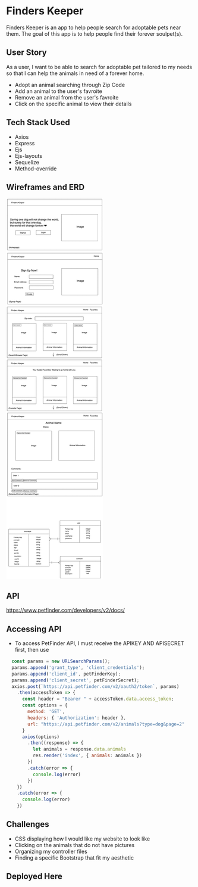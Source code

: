 # Finders Keeper
Finders Keeper is an app to help people search for adoptable pets near them. The goal of this app is to help people find their forever soulpet(s). 

## User Story

As a user, I want to be able to search for adoptable pet tailored to my needs so that I can help the animals in need of a forever home. 

* Adopt an animal searching through Zip Code
* Add an animal to the user's favroite
* Remove an animal from the user's favroite
* Click on the specific animal to view their details 

## Tech Stack Used
* Axios 
* Express 
* Ejs
* Ejs-layouts
* Sequelize 
* Method-override

## Wireframes and ERD
![Finders Keeper Wireframe and ERD](Wireframe_ERD_Project2.png)

## API
https://www.petfinder.com/developers/v2/docs/

## Accessing API
* To access PetFinder API, I must receive the APIKEY AND APISECRET first, then use 
```js
  const params = new URLSearchParams();
  params.append('grant_type', 'client_credentials');
  params.append('client_id', petFinderKey);
  params.append('client_secret', petFinderSecret);
  axios.post(`https://api.petfinder.com/v2/oauth2/token`, params)
    .then(accessToken => {
      const header = "Bearer " + accessToken.data.access_token;
      const options = {
        method: 'GET',
        headers: { 'Authorization': header },
        url: "https://api.petfinder.com/v2/animals?type=dog&page=2"
      }
      axios(options)
        .then((response) => {
          let animals = response.data.animals
          res.render('index', { animals: animals })
        })
        .catch(error => {
          console.log(error)
        })
    })
    .catch(error => {
      console.log(error)
    })
```

## Challenges

* CSS displaying how I would like my website to look like
* Clicking on the animals that do not have pictures
* Organizing my controller files
* Finding a specific Bootstrap that fit my aesthetic

## Deployed Here



